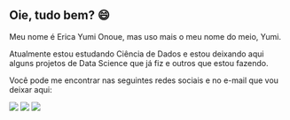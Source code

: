 ## Oie, tudo bem? 😄

Meu nome é Erica Yumi Onoue, mas uso mais o meu nome do meio, Yumi.

Atualmente estou estudando Ciência de Dados e estou deixando aqui alguns projetos de Data Science que já fiz e outros que estou fazendo.

Você pode me encontrar nas seguintes redes sociais e no e-mail que vou deixar aqui:
<div> 
 
  <a href="https://instagram.com/yumiionoue" target="_blank"><img src="https://img.shields.io/badge/-Instagram-%23E4405F?style=for-the-badge&logo=instagram&logoColor=white" target="_blank"></a>
  <a href="https://www.linkedin.com/in/ericayumionoue" target="_blank"><img src="https://img.shields.io/badge/-LinkedIn-%230077B5?style=for-the-badge&logo=linkedin&logoColor=white" target="_blank"></a> 
  <a href = "mailto:yumi_erica@hotmail.com"><img src="https://img.shields.io/badge/-Gmail-%23333?style=for-the-badge&logo=gmail&logoColor=white" target="_blank"></a>
  
</div>
